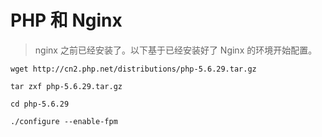 ﻿# PHP 和 Nginx

> nginx 之前已经安装了。以下基于已经安装好了 Nginx 的环境开始配置。

```
wget http://cn2.php.net/distributions/php-5.6.29.tar.gz

tar zxf php-5.6.29.tar.gz

cd php-5.6.29

./configure --enable-fpm

```
